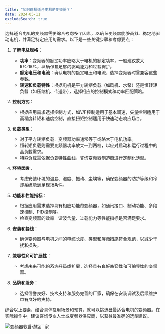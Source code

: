 ```yaml
---
title: "如何选择适合电机的变频器？"
date: 2024-05-11
excludeSearch: true
---
```

选择适合电机的变频器需要综合考虑多个因素，以确保变频器能够高效、稳定地驱动电机，并满足特定应用的需求。以下是一些关键步骤和考虑要点：

1. **了解电机规格**：
   - **功率**：变频器的额定功率应略大于电机的额定功率，一般建议放大5%-15%，以确保有足够的驱动能力和过载保护。
   - **额定电压和电流**：确认电机的额定电压和电流，选择变频器时需兼容这些参数。
   - **转速和负载特性**：根据电机是平方转矩负载（如风机、水泵）还是恒转矩负载（如压缩机、传送带），选择相应的控制模式和功率匹配策略。

2. **控制方式**：
   - 根据应用需求选择控制方式，如V/F控制适用于基本调速，矢量控制适用于高精度转矩和速度控制，直接扭矩控制适用于快速动态响应场合。

3. **负载类型**：
   - 对于平方转矩负载，变频器功率通常等于或略大于电机功率。
   - 恒转矩负载则需要变频器功率放大一到两档，以应对启动和运行过程中的高负载需求。
   - 特殊负载需依据负载特性曲线，咨询变频器制造商进行定制化选型。

4. **环境因素**：
   - 考虑安装环境的温度、湿度、振动、尘埃等，确保变频器的防护等级和冷却系统能满足现场条件。

5. **功能和性能指标**：
   - 根据应用需求选择具有相应功能的变频器，如通讯接口、制动功能、多段速控制、PID控制等。
   - 检查变频器的效率、谐波含量、过载能力等性能指标是否满足要求。

6. **安装和接线**：
   - 确保变频器与电机之间的电缆长度、类型和屏蔽措施符合规范，以减少干扰和损失。

7. **兼容性和可扩展性**：
   - 考虑未来可能的系统升级或扩展，选择具有良好兼容性和可编程性的变频器。

8. **品牌和服务**：
   - 选择信誉良好、技术支持和服务完善的厂家，确保在安装调试及后续维护中有良好的支持。

综合以上要素，结合具体应用场景和预算，就可以挑选出最适合电机的变频器。在实际操作中，建议咨询专业人士或变频器供应商，以获得最准确的选型建议。

![变频器软启动柜厂家](/images/01.jpg "变频器软启动柜厂家")
